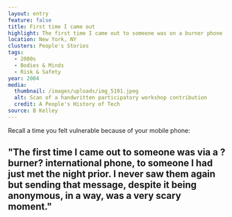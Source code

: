 ```yaml
---
layout: entry
feature: false
title: First time I came out
highlight: The first time I came out to someone was on a burner phone
location: New York, NY
clusters: People's Stories
tags:
  - 2000s
  - Bodies & Minds
  - Risk & Safety
year: 2004
media:
  thumbnail: /images/uploads/img_5191.jpeg
  alt: Scan of a handwritten participatory workshop contribution
  credit: A People's History of Tech
source: B Kelley
---
```

Recall a time you felt vulnerable because of your mobile phone: 

## "The first time I came out to someone was via a ?burner? international phone, to someone I had just met the night prior. I never saw them again but sending that message, despite it being anonymous, in a way, was a very scary moment."
